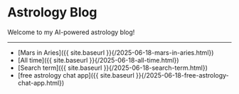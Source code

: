 # Astrology Blog

Welcome to my AI-powered astrology blog!

---

- [Mars in Aries]({{ site.baseurl }}{/2025-06-18-mars-in-aries.html})
- [All time]({{ site.baseurl }}{/2025-06-18-all-time.html})
- [Search term]({{ site.baseurl }}{/2025-06-18-search-term.html})
- [free astrology chat app]({{ site.baseurl }}{/2025-06-18-free-astrology-chat-app.html})

